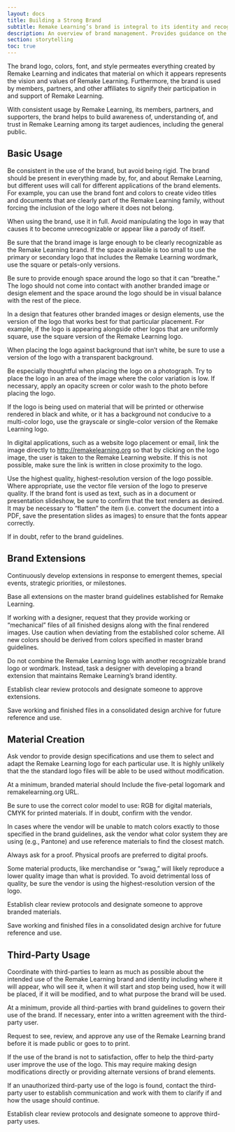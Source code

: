 ```yaml
---
layout: docs
title: Building a Strong Brand
subtitle: Remake Learning’s brand is integral to its identity and recognition in the world.
description: An overview of brand management. Provides guidance on the adaption of that brand for various extensions and public-facing uses. Useful for people designing, adapting, or using a defined brand for their programs.
section: storytelling
toc: true
---
```


The brand logo, colors, font, and style permeates everything created by Remake Learning and indicates that material on which it appears represents the vision and values of Remake Learning. Furthermore, the brand is used by members, partners, and other affiliates to signify their participation in and support of Remake Learning.

With consistent usage by Remake Learning, its members, partners, and supporters, the brand helps to build awareness of, understanding of, and trust in Remake Learning among its target audiences, including the general public.

## Basic Usage

Be consistent in the use of the brand, but avoid being rigid. The brand should be present in everything made by, for, and about Remake Learning, but different uses will call for different applications of the brand elements. For example, you can use the brand font and colors to create video titles and documents that are clearly part of the Remake Learning family, without forcing the inclusion of the logo where it does not belong.

When using the brand, use it in full. Avoid manipulating the logo in way that causes it to become unrecognizable or appear like a parody of itself.

Be sure that the brand image is large enough to be clearly recognizable as the Remake Learning brand. If the space available is too small to use the primary or secondary logo that includes the Remake Learning wordmark, use the square or petals-only versions.

Be sure to provide enough space around the logo so that it can “breathe.” The logo should not come into contact with another branded image or design element and the space around the logo should be in visual balance with the rest of the piece.

In a design that features other branded images or design elements, use the version of the logo that works best for that particular placement. For example, if the logo is appearing alongside other logos that are uniformly square, use the square version of the Remake Learning logo.

When placing the logo against background that isn’t white, be sure to use a version of the logo with a transparent background.

Be especially thoughtful when placing the logo on a photograph. Try to place the logo in an area of the image where the color variation is low. If necessary, apply an opacity screen or color wash to the photo before placing the logo.

If the logo is being used on material that will be printed or otherwise rendered in black and white, or it has a background not conducive to a multi-color logo, use the grayscale or single-color version of the Remake Learning logo.

In digital applications, such as a website logo placement or email, link the image directly to http://remakelearning.org so that by clicking on the logo image, the user is taken to the Remake Learning website. If this is not possible, make sure the link is written in close proximity to the logo.

Use the highest quality, highest-resolution version of the logo possible. Where appropriate, use the vector file version of the logo to preserve quality.
If the brand font is used as text, such as in a document or presentation slideshow, be sure to confirm that the text renders as desired. It may be necessary to “flatten” the item (i.e. convert the document into a PDF, save the presentation slides as images) to ensure that the fonts appear correctly.

If in doubt, refer to the brand guidelines.

## Brand Extensions

Continuously develop extensions in response to emergent themes, special events, strategic priorities, or milestones.

Base all extensions on the master brand guidelines established for Remake Learning.

If working with a designer, request that they provide working or “mechanical” files of all finished designs along with the final rendered images.
Use caution when deviating from the established color scheme. All new colors should be derived from colors specified in master brand guidelines.

Do not combine the Remake Learning logo with another recognizable brand logo or wordmark. Instead, task a designer with developing a brand extension that maintains Remake Learning’s brand identity.

Establish clear review protocols and designate someone to approve extensions.

Save working and finished files in a consolidated design archive for future reference and use.

## Material Creation

Ask vendor to provide design specifications and use them to select and adapt the Remake Learning logo for each particular use. It is highly unlikely that the the standard logo files will be able to be used without modification.

At a minimum, branded material should Include the five-petal logomark and remakelearning.org URL.

Be sure to use the correct color model to use: RGB for digital materials, CMYK for printed materials. If in doubt, confirm with the vendor.

In cases where the vendor will be unable to match colors exactly to those specified in the brand guidelines, ask the vendor what color system they are using (e.g., Pantone) and use reference materials to find the closest match.

Always ask for a proof. Physical proofs are preferred to digital proofs.

Some material products, like merchandise or “swag,” will likely reproduce a lower quality image than what is provided. To avoid detrimental loss of quality, be sure the vendor is using the highest-resolution version of the logo.

Establish clear review protocols and designate someone to approve branded materials.

Save working and finished files in a consolidated design archive for future reference and use.

## Third-Party Usage

Coordinate with third-parties to learn as much as possible about the intended use of the Remake Learning brand and identity including where it will appear, who will see it, when it will start and stop being used, how it will be placed, if it will be modified, and to what purpose the brand will be used.

At a minimum, provide all third-parties with brand guidelines to govern their use of the brand. If necessary, enter into a written agreement with the third-party user.

Request to see, review, and approve any use of the Remake Learning brand before it is made public or goes to to print.

If the use of the brand is not to satisfaction, offer to help the third-party user improve the use of the logo. This may require making design modifications directly or providing alternate versions of brand elements.

If an unauthorized third-party use of the logo is found, contact the third-party user to establish communication and work with them to clarify if and how the usage should continue.

Establish clear review protocols and designate someone to approve third-party uses.
